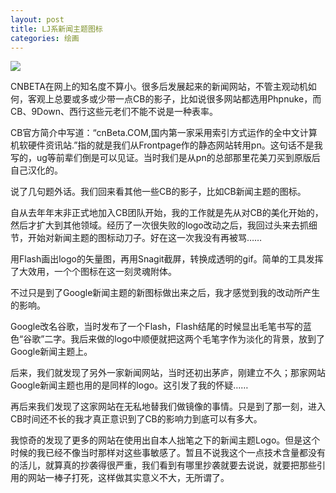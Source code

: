 ```yaml
---
layout: post
title: LJ系新闻主题图标
categories: 绘画
---
```

![](http://ww1.sinaimg.cn/large/4b91f9d5gy1g1s2ofkawwj212w10o43v.jpg)

CNBETA在网上的知名度不算小。很多后发展起来的新闻网站，不管主观动机如何，客观上总要或多或少带一点CB的影子，比如说很多网站都选用Phpnuke，而CB、9Down、西行这些元老们不能不说是一种表率。

CB官方简介中写道：“cnBeta.COM,国内第一家采用索引方式运作的全中文计算机软硬件资讯站.”指的就是我们从Frontpage作的静态网站转用pn。这句话不是我写的，ug等前辈们倒是可以见证。当时我们是从pn的总部那里花美刀买到原版后自己汉化的。

说了几句题外话。我们回来看其他一些CB的影子，比如CB新闻主题的图标。

自从去年年末非正式地加入CB团队开始，我的工作就是先从对CB的美化开始的，然后才扩大到其他领域。经历了一次很失败的logo改动之后，我回过头来去抓细节，开始对新闻主题的图标动刀子。好在这一次我没有再被骂……

用Flash画出logo的矢量图，再用Snagit截屏，转换成透明的gif。简单的工具发挥了大效用，一个个图标在这一刻灵魂附体。

不过只是到了Google新闻主题的新图标做出来之后，我才感觉到我的改动所产生的影响。

Google改名谷歌，当时发布了一个Flash，Flash结尾的时候显出毛笔书写的蓝色“谷歌”二字。我后来做的logo中顺便就把这两个毛笔字作为淡化的背景，放到了Google新闻主题上。

后来，我们就发现了另外一家新闻网站，当时还初出茅庐，刚建立不久；那家网站Google新闻主题也用的是同样的logo。这引发了我的怀疑……

再后来我们发现了这家网站在无私地替我们做镜像的事情。只是到了那一刻，进入CB时间还不长的我才真正意识到了CB的影响力到底可以有多大。

我惊奇的发现了更多的网站在使用出自本人拙笔之下的新闻主题Logo。但是这个时候的我已经不像当时那样对这些事敏感了。暂且不说我这个一点技术含量都没有的活儿，就算真的抄袭得很严重，我们看到有哪里抄袭就要去说说，就要把那些引用的网站一棒子打死，这样做其实意义不大，无所谓了。

